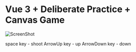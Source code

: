 # Vue 3 + Deliberate Practice + Canvas Game

![ScreenShot](https://upload.cc/i1/2023/04/20/CX8iav.png "spriteIdle")

space key - shoot
ArrowUp key - up
ArrowDown key - down